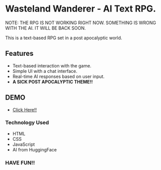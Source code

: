 # Wasteland Wanderer - AI Text RPG.

NOTE: THE RPG IS NOT WORKING RIGHT NOW. SOMETHING IS WRONG WITH THE AI. IT WILL BE BACK SOON.

This is a text-based RPG set in a post apocalyptic world.

## Features

- Text-based interaction with the game.
- Simple UI with a chat interface.
- Real-time AI responses based on user input.
- **A SICK POST APOCALYPTIC THEME!!**

## DEMO

- [Click Here!!](https://wasteland-wanderer.vercel.app/)

### Technology Used

- HTML
- CSS
- JavaScript
- AI from HuggingFace

### HAVE FUN!!